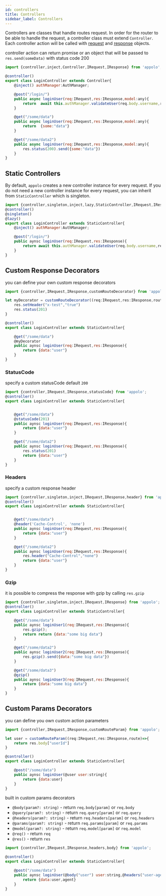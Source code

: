 ```yaml
---
id: controllers
title: Controllers
sidebar_label: Controllers
---
```


Controllers are classes that handle routes request.
In order for the router to be able to handle the request, a controller class must extend `Controller`.
Each controller action will be called with [request](http://expressjs.com/en/4x/api.html#req) and [response](http://expressjs.com/en/4x/api.html#res) objects.

controller action can return promise or an object that will be passed to `res.send(someData)` with status code 200

```javascript
import {controller,inject,Controller,IRequest,IResponse} from 'appolo';

@controller()
export class LoginController extends Controller{
    @inject() authManager:AuthManager;

    @post("/login/")
    public async loginUser(req:IRequest,res:IResponse,model:any){
        return  await this.authManager.validateUser(req.body.username,req.body.password)
    }

    @get("/some/data")
    public async loginUser(req:IRequest,res:IResponse,model:any){
        return  {some:"data"}
    }

    @get("/some/data2")
    public async loginUser(req:IRequest,res:IResponse,model:any){
        res.status(200).send({some:"data"})
    }
}
```

## Static Controllers
By default, `appolo` creates a new controller instance for every request.
If you do not need a new controller instance for every request, you can inherit from `StaticController` which is singleton.
```javascript
import {controller,singleton,inject,lazy,StaticController,IRequest,IResponse} from 'appolo';
@controller()
@singleton()
@lazy()
export class LoginController extends StaticController{
    @inject() authManager:AuthManager;

    @post("/login/")
    public aynsc loginUser(req:IRequest,res:IResponse){
        return await this.authManager.validateUser(req.body.username,req.body.password)
	}
}

```

## Custom Response Decorators
you can define your own custom response decorators

```javascript
import {controller,IRequest,IResponse,customRouteDecorator} from 'appolo';

let myDecorator = customRouteDecorator((req:IRequest,res:IResponse,route)=>{
    res.setHeader("x-test","true")
    res.status(201)
}

@controller()
export class LoginController extends StaticController{

	@get("/some/data")
    @myDecorator
    public aynsc loginUser(req:IRequest,res:IResponse){
        return {data:"user"}
    }
}
```

### StatusCode
specify a custom statusCode default `200`
```javascript
import {controller,IRequest,IResponse,statusCode} from 'appolo';
@controller()
export class LoginController extends StaticController{


	@get("/some/data")
    @statusCode(201)
    public aynsc loginUser(req:IRequest,res:IResponse){
        return {data:"user"}
    }

    @get("/some/data2")
    public aynsc loginUser(req:IRequest,res:IResponse){
        res.status(201)
        return {data:"user"}
    }
}
```

### Headers
specify a custom response header
```javascript
import {controller,singleton,inject,IRequest,IResponse,header} from 'appolo';
@controller()
export class LoginController extends StaticController{


	@get("/some/data")
    @header('Cache-Control', 'none')
    public aynsc loginUser(req:IRequest,res:IResponse){
        return {data:"user"}
    }

    @get("/some/data2")
    public aynsc loginUser(req:IRequest,res:IResponse){
        res.header("Cache-Control","none")
        return {data:"user"}
    }
}
```

### Gzip
it is possible to compress the response with gzip by calling `res.gzip`
```javascript
import {controller,singleton,inject,IRequest,IResponse} from 'appolo';
@controller()
export class LoginController extends StaticController{

    @get("/some/data")
    public aynsc loginUser1(req:IRequest,res:IResponse){
        res.gzip();
        return return {data:"some big data"}
	}

	@get("/some/data2")
    public aynsc loginUser2(req:IRequest,res:IResponse){
        res.gzip().send({data:"some big data"})
    }

    @get("/some/data3")
    @gzip()
    public aynsc loginUser3(req:IRequest,res:IResponse){
        return {data:"some big data"}
    }
}

```

## Custom Params Decorators
you can define you own custom action parameters

```javascript
import {controller,IRequest,IResponse,customRouteParam} from 'appolo';

let user = customRouteParam((req:IRequest,res:IResponse,route)=>{
    return res.body["userId"]
}

@controller()
export class LoginController extends StaticController{

	@post("/some/data")
    public aynsc loginUser(@user user:string){
        return {data:user}
    }
}
```
built in custom params decorators
- `@body(param?: string)` - return `req.body[param]` or `req.body`
- `@query(param?: string)` - return `req.query[param]` or `req.query`
- `@headers(param?: string)` - return `req.headers[param]` or `req.headers`
- `@params(param?: string)` - return `req.params[param]` or `req.params`
- `@model(param?: string)` - return `req.model[param]` or `req.model`
- `@req()` - return `req`
- `@res()` - return `res`


```javascript
import {controller,IRequest,IResponse,headers,body} from 'appolo';

@controller()
export class LoginController extends StaticController{

	@post("/some/data")
    public aynsc loginUser(@body("user") user:string,@headers("user-agent") agent){
        return {data:user,agent}
    }
}
```